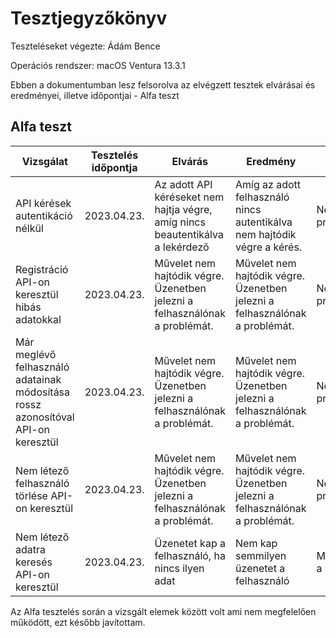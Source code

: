 # Tesztjegyzőkönyv

Teszteléseket végezte: Ádám Bence

Operációs rendszer: macOS Ventura 13.3.1

Ebben a dokumentumban lesz felsorolva az elvégzett tesztek elvárásai és eredményei, illetve időpontjai - Alfa teszt

## Alfa teszt

| Vizsgálat | Tesztelés időpontja | Elvárás | Eredmény | Hibák |
|-----------|----------------------------------|---------------------------------------------------------------------------------|--------------------------------------------------------------------------------|---------------------------|
| API kérések autentikáció nélkül |2023.04.23. | Az adott API kéréseket nem hajtja végre, amíg nincs beautentikálva a lekérdező  | Amíg az adott felhasználó nincs autentikálva nem hajtódik végre a kérés. |  Nem találtam problémát. |
| Registráció API-on keresztül hibás adatokkal | 2023.04.23. | Művelet nem hajtódik végre. Üzenetben jelezni a felhasználónak a problémát. | Művelet nem hajtódik végre. Üzenetben jelezni a felhasználónak a problémát. | Nem találtam problémát. |
| Már meglévő felhasználó adatainak módosítása rossz azonosítóval API-on keresztül | 2023.04.23. | Művelet nem hajtódik végre. Üzenetben jelezni a felhasználónak a problémát. | Művelet nem hajtódik végre. Üzenetben jelezni a felhasználónak a problémát. | Nem találtam problémát. |
| Nem létező felhasználó törlése API-on keresztül | 2023.04.23. | Művelet nem hajtódik végre. Üzenetben jelezni a felhasználónak a problémát. | Művelet nem hajtódik végre. Üzenetben jelezni a felhasználónak a problémát. | Nem találtam problémát |
| Nem létező adatra keresés API-on keresztül | 2023.04.23. | Üzenetet kap a felhasználó, ha nincs ilyen adat | Nem kap semmilyen üzenetet a felhasználó | Megoldottam a hibát. |


Az Alfa tesztelés során a vizsgált elemek között volt ami nem megfelelően működött, ezt később javítottam.
